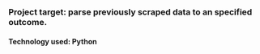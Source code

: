 ### Project target: parse previously scraped data to an specified outcome. 

#### Technology used: Python 
